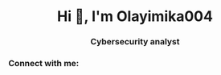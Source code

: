 <h1 align="center">Hi 👋, I'm Olayimika004</h1>
<h3 align="center">Cybersecurity analyst</h3>

<h3 align="left">Connect with me:</h3>
<p align="left">
</p>
